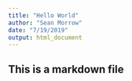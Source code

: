 ```yaml
---
title: "Hello World"
author: "Sean Morrow"
date: "7/19/2019"
output: html_document
---
```


## This is a markdown file

